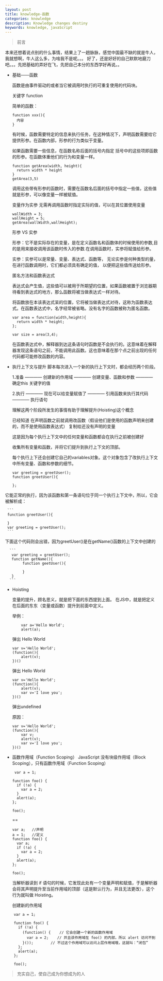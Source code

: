 ```yaml
---
layout: post
title: knowledge-函数
categories: knowledge
description: Knowledge changes destiny
keywords: knowledge, javaScript
---
```


> 前言

  本来还想着说点别的什么事情，结果上了一趟脉脉，感觉中国最不缺的就是牛人，我就想啊，牛人这么多，为啥我不是呢。。。 好了，还是好好的自己默默地磨刀吧。。。先把基础的弄好在飞，先把自己本分的东西学好再说。。

* 基础——函数

  函数是由事件驱动的或者当它被调用时执行的可重复使用的代码块。

  关键字 function

  简单的函数：

  ```
  function xxx(){
	内容
  }
  ```

  有时候，函数需要特定的信息来执行任务，在这种情况下，声明函数需要给它提供形参。在函数内部，形参的行为类似于变量。

  如果函数需要一些信息，在函数名称后面的括号内指定
  括号中的这些项即函数的形参。在函数体重他们的行为和变量一样。

  ```
  function getArea(width, height){
	return width * height
  }	
  getArea(3,5)
  ```
  调用这些带有形参的函数时，需要在函数名后面的括号中指定一些值，这些值就是形参，可以像变量一样被赋值。

  变量作为实参
	无需再调用函数时指定实际的值，可以在其位置使用变量
  ```
  wallWidth = 3;
  wallHeight = 5;
  getArea(wallWidth,wallHeight);
  ```

  形参 VS 实参
	
	形参：它不是实际存在的变量，是在定义函数名和函数体的时候使用的参数,目的是用来接收调用该函数时传入的参数.在调用函数时，实参将赋值给形参。

	实参：实参可以是常量、变量、表达式、函数等， 无论实参是何种类型的量，在进行函数调用时，它们都必须具有确定的值， 以便把这些值传送给形参。


  匿名方法和函数表达式

  表达式会产生值，这些值可以被用于所期望的位置，如果函数被置于浏览器期待看到表达式的地方，那么函数将被当做表达式一样对待。

  将函数放在本该表达式呆的位置，它将被当做表达式对待，这称为函数表达式。在函数表达式中，名字经常被省略。没有名字的函数被称为匿名函数。

  ```
  var area = function(width,height){
  	return width * height;
  };
  
  var size = area(3,4);
  ```  

  在函数表达式中，解释器到达这条语句时函数是不会执行的。这意味着在解释器发现这条语句之前，不能调用此函数。这也意味着在那个点之前出现的任何代码都可能修改函数的内容。

* 执行上下文与提升
  脚本每次进入一个新的执行上下文时，都会经历两个阶段。

  1.准备
  ———— 创建新的作用域
  ———— 创建变量、函数和参数
  ———— 确定this 关键字的值

  2.执行
  ———— 现在可以给变量赋值了
  ———— 引用函数来执行其代码
  ———— 执行语句

  理解这两个阶段所发生的事情有助于理解提升(Hoisting)这个概念

  已经知道
  	在声明函数之前就调用改函数（假设他们是使用的函数声明来创建的，而不是使用函数表达式）
  	复制给还没有声明的变量

  这是因为每个执行上下文中的任何变量和函数都会在执行之前被创建好

  收集所有变量和函数，并将它们提升到执行上下文的顶部。

  每个执行上下还会创建它自己的variables对象。这个对象包含了改执行上下文中所有变量、函数和参数的细节。

  
	 ```
	 var greeting = greetUser();
	 function greetUser(){

	 };
	 ```

 它能正常的执行，因为该函数和第一条语句位于同一个执行上下文中，所以，它会被解析成：

	 ```
	 function greetUser(){

	 }
	 var greeting = greetUser();
	 ```

  下面这个代码则会出错，因为greetUser()是在getName()函数的上下文中创建的

	  ```
	   var greeting = greetUser();
	   function getName(){
			function geetUser(){

			}
	   }
	  ```

* Hoisting

	变量的提升，顾名思义，就是把下面的东西提到上面。
	在JS中，就是把定义在后面的东东（变量或函数）提升到前面中定义。 

	举例：
	```
		var a='Hello World'; 
		alert(a); 
	``` 
	弹出 Hello World

	```
	var v='Hello World'; 
	(function(){ 
		alert(v); 
	})() 
	```
	弹出 Hello World

	```
	var v='Hello World'; 
	(function(){ 
		alert(v); 
		var v='I love you'; 
	})() 
	```
	弹出undefined

	原因：

	```
	var v='Hello World'; 
	(function(){ 
	 	var v;
		alert(v); 
		var v='I love you'; 
	})() 
	```

* 函数作用域（Function Scoping）
	 JavaScript 没有块级作用域（Block Scoping），只有函数作用域（Function Scoping）

	```
	 var a = 1;
 
	function foo() {
	  if (!a) {
	    var a = 2;
	  }
	  alert(a);
	};
	 
	foo();	
	```
	==
	```
	var a;   //声明
 	a = 1;	 //定义
	function foo() {
	  var a;
	  if (!a) {
	    var a = 2;
	  }
	  alert(a);
	};
	 
	foo();	
	```
	当解析器读到 if 语句的时候，它发现此处有一个变量声明和赋值，于是解析器会将其声明提升至当前作用域的顶部（这是默认行为，并且无法更改），这个行为就叫做 Hoisting。

	创建新的作用域
```
	var a = 1;
 
	function foo() {
	  if (!a) {
	    (function() {    // 它会创建一个新的函数作用域
	      var a = 2;    // 并且该作用域在 foo() 的内部，所以 alert 访问不到
	    }());        // 不过这个作用域可以访问上层作用域哦，这就叫：“闭包”
	  };
	  alert(a);
	};
	 
	foo();
```


> 充实自己，使自己成为你想成为的人